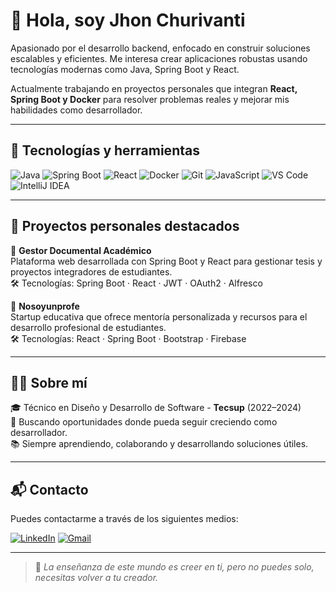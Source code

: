 # 👋 Hola, soy Jhon Churivanti

Apasionado por el desarrollo backend, enfocado en construir soluciones escalables y eficientes. Me interesa crear aplicaciones robustas usando tecnologías modernas como Java, Spring Boot y React.

Actualmente trabajando en proyectos personales que integran **React, Spring Boot y Docker** para resolver problemas reales y mejorar mis habilidades como desarrollador.

---

## 🚀 Tecnologías y herramientas

![Java](https://img.shields.io/badge/Java-ED8B00?style=for-the-badge&logo=java&logoColor=white)
![Spring Boot](https://img.shields.io/badge/Spring%20Boot-6DB33F?style=for-the-badge&logo=spring-boot&logoColor=white)
![React](https://img.shields.io/badge/React-20232A?style=for-the-badge&logo=react&logoColor=61DAFB)
![Docker](https://img.shields.io/badge/Docker-2496ED?style=for-the-badge&logo=docker&logoColor=white)
![Git](https://img.shields.io/badge/git-%23F05033.svg?&style=for-the-badge&logo=git&logoColor=white)
![JavaScript](https://img.shields.io/badge/JavaScript-F7DF1E?style=for-the-badge&logo=javascript&logoColor=black)
![VS Code](https://img.shields.io/badge/VS%20Code-007ACC?style=for-the-badge&logo=visual-studio-code&logoColor=white)
![IntelliJ IDEA](https://img.shields.io/badge/IntelliJ%20IDEA-000000.svg?&style=for-the-badge&logo=intellij-idea&logoColor=white)

---

## 🧪 Proyectos personales destacados

🔹 **Gestor Documental Académico**  
Plataforma web desarrollada con Spring Boot y React para gestionar tesis y proyectos integradores de estudiantes.  
🛠️ Tecnologías: Spring Boot · React · JWT · OAuth2 · Alfresco

🔹 **Nosoyunprofe**  
Startup educativa que ofrece mentoría personalizada y recursos para el desarrollo profesional de estudiantes.  
🛠️ Tecnologías: React · Spring Boot · Bootstrap · Firebase

---

## 👨‍💼 Sobre mí

🎓 Técnico en Diseño y Desarrollo de Software - **Tecsup** (2022–2024)  
🎯 Buscando oportunidades donde pueda seguir creciendo como desarrollador.  
📚 Siempre aprendiendo, colaborando y desarrollando soluciones útiles.

---

## 📬 Contacto

Puedes contactarme a través de los siguientes medios:

[![LinkedIn](https://img.shields.io/badge/LinkedIn-%230077B5.svg?style=for-the-badge&logo=linkedin&logoColor=white)](https://www.linkedin.com/in/jhon-churivanti-alva/)
[![Gmail](https://img.shields.io/badge/Gmail-D14836.svg?style=for-the-badge&logo=gmail&logoColor=white)](mailto:churivantialvajhonn@gmail.com)

---

> 💬 *La enseñanza de este mundo es creer en ti, pero no puedes solo, necesitas volver a tu creador.*


